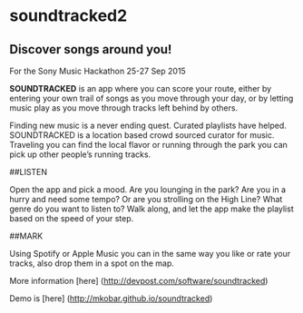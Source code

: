# soundtracked2

## Discover songs around you!

For the Sony Music Hackathon 25-27 Sep 2015

**SOUNDTRACKED** is an app where you can score your route, either by entering your own trail of songs as you move through your day, or by letting music play as you move through tracks left behind by others.

Finding new music is a never ending quest. Curated playlists have helped. SOUNDTRACKED is a location based crowd sourced curator for music. Traveling you can find the local flavor or running through the park you can pick up other people’s running tracks.

##LISTEN

Open the app and pick a mood. Are you lounging in the park? Are you in a hurry and need some tempo? Or are you strolling on the High Line? What genre do you want to listen to? Walk along, and let the app make the playlist based on the speed of your step.

##MARK

Using Spotify or Apple Music you can in the same way you like or rate your tracks, also drop them in a spot on the map. 

More information [here] (http://devpost.com/software/soundtracked)

Demo is [here] (http://mkobar.github.io/soundtracked)
